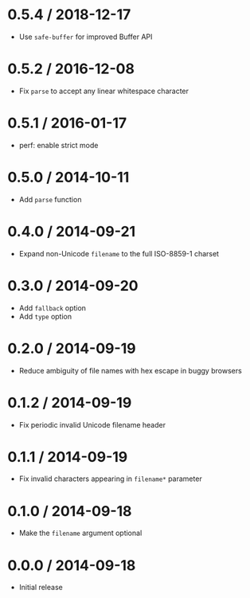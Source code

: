 # 0.5.4 / 2018-12-17

- Use `safe-buffer` for improved Buffer API

# 0.5.2 / 2016-12-08

- Fix `parse` to accept any linear whitespace character

# 0.5.1 / 2016-01-17

- perf: enable strict mode

# 0.5.0 / 2014-10-11

- Add `parse` function

# 0.4.0 / 2014-09-21

- Expand non-Unicode `filename` to the full ISO-8859-1 charset

# 0.3.0 / 2014-09-20

- Add `fallback` option
- Add `type` option

# 0.2.0 / 2014-09-19

- Reduce ambiguity of file names with hex escape in buggy browsers

# 0.1.2 / 2014-09-19

- Fix periodic invalid Unicode filename header

# 0.1.1 / 2014-09-19

- Fix invalid characters appearing in `filename*` parameter

# 0.1.0 / 2014-09-18

- Make the `filename` argument optional

# 0.0.0 / 2014-09-18

- Initial release
